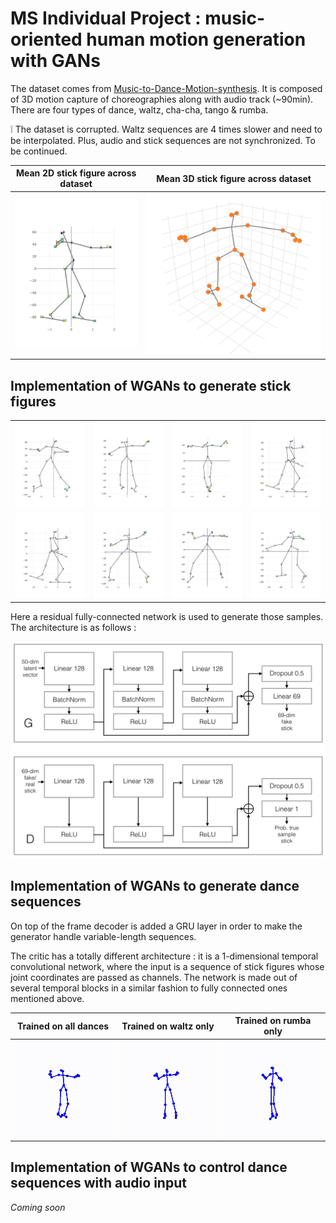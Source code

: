 # MS Individual Project : music-oriented human motion generation with GANs

The dataset comes from [Music-to-Dance-Motion-synthesis](https://github.com/Music-to-dance-motion-synthesis/dataset). It is composed of 3D motion capture of choreographies along with audio track (~90min). There are four types of dance, waltz, cha-cha, tango & rumba.

:grey_exclamation: The dataset is corrupted. Waltz sequences are 4 times slower and need to be interpolated. Plus, audio and stick sequences are not synchronized. To be continued.

| Mean 2D stick figure across dataset | Mean 3D stick figure across dataset |
|:-------------------------:|:-------------------------:|
![](images/mean.png ) | ![](images/3dmean.png) |


## Implementation of WGANs to generate stick figures

| | | | |
|:-------------------------:|:-------------------------:|:-------------------------:|:-------------------------:|
![](images/newplot.png)  | ![](images/newplot-2.png)  |  ![](images/newplot-3.png) | ![](images/newplot-4.png) |
![](images/newplot-4.png)  | ![](images/newplot-5.png)  |  ![](images/newplot-6.png) | ![](images/newplot-7.png) |

Here a residual fully-connected network is used to generate those samples. The architecture is as follows :

![](images/archi.png)


## Implementation of WGANs to generate dance sequences

On top of the frame decoder is added a GRU layer in order to make the generator handle variable-length sequences.

The critic has a totally different architecture : it is a 1-dimensional temporal convolutional network, where the input is a sequence of stick figures whose joint coordinates are passed as channels. The network is made out of several temporal blocks in a similar fashion to fully connected ones mentioned above.

| Trained on all dances | Trained on waltz only | Trained on rumba only |
|:-------------------------:|:-------------------------:|:-------------------------:|
![](images/test_all.gif) | ![](images/test_waltz.gif) | ![](images/test_rumba.gif) |

## Implementation of WGANs to control dance sequences with audio input

*Coming soon*

